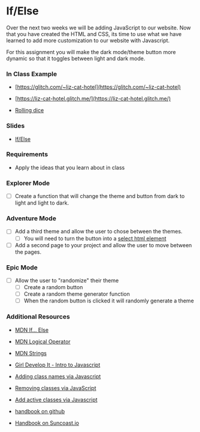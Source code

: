 # If/Else

Over the next two weeks we will be adding JavaScript to our website.  Now that you have created the HTML and CSS, its time to use what we have learned to add more customization to our website with Javascript.

For this assignment you will make the dark mode/theme button more dynamic so that it toggles between light and dark mode. 


### In Class Example

- [https://glitch.com/~liz-cat-hotel](https://glitch.com/~liz-cat-hotel)

- [https://liz-cat-hotel.glitch.me/](https://liz-cat-hotel.glitch.me/)

- [Rolling dice](https://glitch.com/~class-example-0425)

### Slides

- [If/Else](https://slides.com/lizthrilla/if-else#/)

### Requirements

- Apply the ideas that you learn about in class

### Explorer Mode

- [ ] Create a function that will change the theme and button from dark to light and light to dark.

### Adventure Mode

- [ ] Add a third theme and allow the user to chose between the themes.
    - [ ] You will need to turn the button into a [select html element](https://developer.mozilla.org/en-US/docs/Web/HTML/Element/select)
- [ ] Add a second page to your project and allow the user to move between the pages.

### Epic Mode 
- [ ] Allow the user to "randomize" their theme
    - [ ] Create a random button
    - [ ] Create a random theme generator function
    - [ ] When the random button is clicked it will randomly generate a theme

### Additional Resources

- [MDN If... Else](https://developer.mozilla.org/en-US/docs/Web/JavaScript/Reference/Statements/if...else)
- [MDN Logical Operator](https://developer.mozilla.org/en-US/docs/Web/JavaScript/Reference/Operators/Logical_Operators)
- [MDN Strings](https://developer.mozilla.org/en-US/docs/Learn/JavaScript/First_steps/Strings)
- [Girl Develop It - Intro to Javascript](https://www.girldevelopit.com/materials/intro-js)
- [Adding class names via Javascript](https://www.w3schools.com/howto/howto_js_add_class.asp)
- [Removing classes via JavaScript](https://www.w3schools.com/howto/howto_js_add_class.asp)
- [Add active classes via Javascript](https://www.w3schools.com/howto/howto_js_active_element.asp)

- [handbook on github](https://github.com/suncoast-devs/handbook)
- [Handbook on Suncoast.io](https://suncoast.io/handbook)
